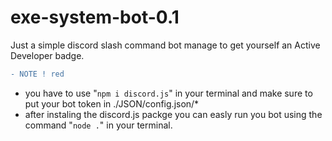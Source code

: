 # exe-system-bot-0.1
Just a simple discord slash command bot manage to get yourself an Active Developer badge.

```diff
- NOTE ! red
```

* you have to use "`npm i discord.js`" in your terminal and make sure to put your bot token in ./JSON/config.json/*
* after instaling the discord.js packge you can easly run you bot using the command "`node .`" in your terminal.
